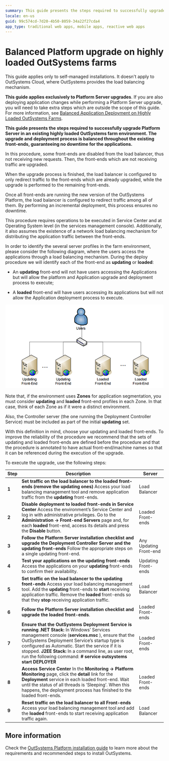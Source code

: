 ```yaml
---
summary: This guide presents the steps required to successfully upgrade Platform Server in an existing highly loaded OutSystems farm environment. The upgrade and deployment process is balanced throughout the existing front-ends, guaranteeing no downtime for the applications.
locale: en-us
guid: 99c574cd-7d20-4b50-8059-34a22f27cda4
app_type: traditional web apps, mobile apps, reactive web apps
---
```


# Balanced Platform upgrade on highly loaded OutSystems farms

<div class="info" markdown="1">

This guide applies only to self-managed installations. It doesn't apply to OutSystems Cloud, where OutSystems provides the load balancing mechanism. 

</div>

<div class="warning" markdown="1">

**This guide applies exclusively to Platform Server upgrades**. If you are also deploying application changes while performing a Platform Server upgrade, you will need to take extra steps which are outside the scope of this guide. For more information, see [Balanced Application Deployment on Highly Loaded OutSystems Farms](../../managing-the-applications-lifecycle/deploy-applications/balanced-app-deploy.md).

</div>

**This guide presents the steps required to successfully upgrade Platform Server in an existing highly loaded OutSystems farm environment. The upgrade and deployment process is balanced throughout the existing front-ends, guaranteeing no downtime for the applications.**

In this procedure, some front-ends are disabled from the load balancer, thus not receiving new requests. Then, the front-ends which are not receiving traffic are upgraded.

When the upgrade process is finished, the load balancer is configured to only redirect traffic to the front-ends which are already upgraded, while the upgrade is performed to the remaining front-ends.

Once all front-ends are running the new version of the OutSystems Platform, the load balancer is configured to redirect traffic among all of them. By performing an incremental deployment, this process ensures no downtime.

<div class="info" markdown="1">

This procedure requires operations to be executed in Service Center and at Operating System level (in the services management console). Additionally, it also assumes the existence of a network load balancing mechanism for distributing the application traffic between the front-ends.

</div>

In order to identify the several server profiles in the farm environment, please consider the following diagram, where the users access the applications through a load balancing mechanism. During the deploy procedure we will identify each of the front-end as **updating** or **loaded**:

* An **updating** front-end will not have users accessing the Applications but will allow the platform and Application upgrade and deployment process to execute;

* A **loaded** front-end will have users accessing its applications but will not allow the Application deployment process to execute. 

![](images/balanced-upgrade-highly-loaded-farms_0.png) 

Note that, if the environment uses **Zones** for application segmentation, you must consider **updating** and **loaded** front-end profiles in each Zone. In that case, think of each Zone as if it were a distinct environment.

Also, the Controller server (the one running the Deployment Controller Service) must be included as part of the initial **updating** set. 

With this definition in mind, choose your updating and loaded front-ends. To improve the reliability of the procedure we recommend that the sets of updating and loaded front-ends are defined before the procedure and that the procedure is annotated to have actual front-end/machine names so that it can be referenced during the execution of the upgrade.

To execute the upgrade, use the following steps:

| Step |Description | Server |
|-------|-------|---------|
| **1** | **Set traffic on the load balancer to the loaded front-ends (remove the updating ones)**  Access your load balancing management tool and remove application traffic from the **updating**  front-ends.| Load Balancer |
| **2** | **Disable deployment to loaded front-ends in Service Center**  Access the environment’s Service Center and log in with administrative privileges. Go to the **Administration  -> Front-end Servers**  page and, for each **loaded** front-end, access its details and press the **Disable** button.  | Loaded Front-ends|
| **3** | **Follow the Platform Server installation checklist and upgrade the Deployment Controller Server and the updating front-ends**  Follow the appropriate steps on a single  updating front-end.| Any Updating Front-end |
| **4** | **Test your applications on the updating front-ends**  Access the applications on your **updating**  front-ends to confirm their availability.| Updating Front-ends|
| **5** | **Set traffic on the load balancer to the updating front-ends**  Access your load balancing management tool. Add the **updating**  front-ends to **start**  receiving application traffic. Remove the **loaded**  front-ends so that they **stop**  receiving application traffic.| Load Balancer|
| **6** | **Follow the Platform Server installation checklist and upgrade the loaded front-ends**.| Loaded Front-ends |
| **7** | **Ensure that the OutSystems Deployment Service is running**  **.NET Stack:** In Windows’ Services management console (**services.msc** ), ensure that the OutSystems Deployment Service’s startup type is configured as Automatic. Start the service if it is stopped.  **J2EE Stack:** In a command line, as user root, run the following command: **# service outsystems start DEPLOYER** | Loaded Front-ends |
| **8** | **Access Service Center**  In the **Monitoring  -> Platform Monitoring**  page, click the **detail**  link for the **Deployment**  service in each loaded front-end. Wait until the status of all threads is ‘Sleeping’. When this happens, the deployment process has finished to the loaded front-ends.| Loaded Front-ends|
| **9** | **Reset traffic on the load balancer to all Front-ends**  Access your load balancing management tool and add the **loaded**  front-ends to start receiving application traffic again.| Load Balancer|

## More information

Check the [OutSystems Platform installation guide](../setup/intro.md) to learn more about the requirements and recommended steps to install OutSystems.


